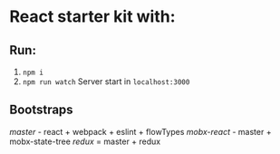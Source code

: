 # React starter kit with: 

## Run:
  1. `npm i`
  2. `npm run watch`
  Server start in `localhost:3000`
  
  
## Bootstraps
  *master* - react + webpack + eslint + flowTypes
  *mobx-react* - master + mobx-state-tree
  *redux* = master + redux

